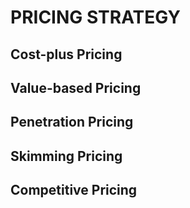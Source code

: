 # PRICING STRATEGY

## Cost-plus Pricing

## Value-based Pricing

## Penetration Pricing

## Skimming Pricing

## Competitive Pricing